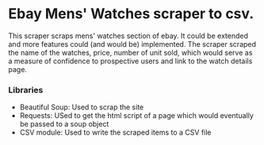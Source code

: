 # Ebay Mens' Watches scraper to csv.

This scraper scraps mens' watches section of ebay. It could be extended and more features could (and would be) implemented. The scraper scraped the name of the watches, price, number of unit sold, which would serve as a measure of confidence to prospective users and link to the watch details page.
### Libraries
* Beautiful Soup: Used to scrap the site
* Requests: USed to get the html script of a page which would eventually be passed to a soup object
* CSV module: Used to write the scraped items to a CSV file

